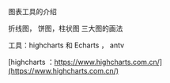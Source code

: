  图表工具的介绍 

折线图， 饼图，柱状图 三大图的画法 

工具：highcharts 和 Echarts ， antv

[highcharts ：https://www.highcharts.com.cn/](https://www.highcharts.com.cn/)

